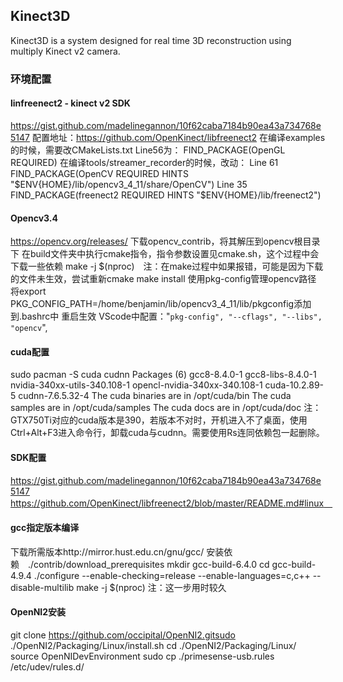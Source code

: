 ## Kinect3D

Kinect3D is a system designed for real time 3D reconstruction using multiply Kinect v2 camera. 

### 环境配置

#### linfreenect2 - kinect v2 SDK

https://gist.github.com/madelinegannon/10f62caba7184b90ea43a734768e5147
配置地址：https://github.com/OpenKinect/libfreenect2
在编译examples的时候，需要改CMakeLists.txt Line56为： FIND_PACKAGE(OpenGL REQUIRED)
在编译tools/streamer_recorder的时候，改动：
Line 61 FIND_PACKAGE(OpenCV REQUIRED HINTS "$ENV{HOME}/lib/opencv3_4_11/share/OpenCV")
Line 35 FIND_PACKAGE(freenect2 REQUIRED HINTS "$ENV{HOME}/lib/freenect2")

#### Opencv3.4

https://opencv.org/releases/
下载opencv_contrib，将其解压到opencv根目录下
在build文件夹中执行cmake指令，指令参数设置见cmake.sh，这个过程中会下载一些依赖
make -j $(nproc)　注：在make过程中如果报错，可能是因为下载的文件未生效，尝试重新cmake
make install
使用pkg-config管理opencv路径
将export PKG_CONFIG_PATH=/home/benjamin/lib/opencv3_4_11/lib/pkgconfig添加到.bashrc中
重启生效
VScode中配置："`pkg-config", "--cflags", "--libs", "opencv`",

#### cuda配置

sudo pacman -S cuda cudnn
Packages (6) gcc8-8.4.0-1 gcc8-libs-8.4.0-1 nvidia-340xx-utils-340.108-1 opencl-nvidia-340xx-340.108-1 cuda-10.2.89-5 cudnn-7.6.5.32-4
The cuda binaries are in /opt/cuda/bin
The cuda samples are in /opt/cuda/samples
The cuda docs are in /opt/cuda/doc
注：GTX750Ti对应的cuda版本是390，若版本不对时，开机进入不了桌面，使用Ctrl+Alt+F3进入命令行，卸载cuda与cudnn。需要使用Rs连同依赖包一起删除。

#### SDK配置

https://gist.github.com/madelinegannon/10f62caba7184b90ea43a734768e5147
https://github.com/OpenKinect/libfreenect2/blob/master/README.md#linux　

#### gcc指定版本编译

下载所需版本http://mirror.hust.edu.cn/gnu/gcc/
安装依赖　./contrib/download_prerequisites 
mkdir gcc-build-6.4.0
cd gcc-build-4.9.4
./configure --enable-checking=release --enable-languages=c,c++ --disable-multilib
make -j $(nproc) 注：这一步用时较久

#### OpenNI2安装

git clone https://github.com/occipital/OpenNI2.gitsudo 
./OpenNI2/Packaging/Linux/install.sh
cd ./OpenNI2/Packaging/Linux/
source OpenNIDevEnvironment
sudo cp ./primesense-usb.rules /etc/udev/rules.d/